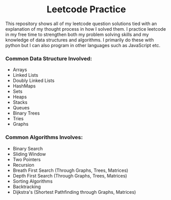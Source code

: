 <h1 align="center">Leetcode Practice</h1>

<p>This repository shows all of my leetcode question solutions tied with an explanation of my thought process in how I solved them. I practice leetcode in my free time to strengthen both my problem solving skills and my knowledge of data structures and algorithms. I primarily do these with python but I can also program in other languages such as JavaScript etc.</p>
<h3>Common Data Structure Involved:</h3>
<ul>
  <li>Arrays</li>
  <li>Linked Lists</li>
  <li>Doubly Linked Lists</li>
  <li>HashMaps</li>
  <li>Sets</li>
  <li>Heaps</li>
  <li>Stacks</li>
  <li>Queues</li>
  <li>Binary Trees</li>
  <li>Tries</li>
  <li>Graphs</li>
</ul>

<h3>Common Algorithms Involves:</h3>
<ul>
  <li>Binary Search</li>
  <li>Sliding Window</li>
  <li>Two Pointers</li>
  <li>Recursion</li>
  <li>Breath First Search (Through Graphs, Trees, Matrices)</li>
  <li>Depth First Search (Through Graphs, Trees, Matrices)</li>
  <li>Sorting Algorithms</li>
  <li>Backtracking</li>
  <li>Dijkstra's (Shortest Pathfinding through Graphs, Matrices)</li>
</ul>
